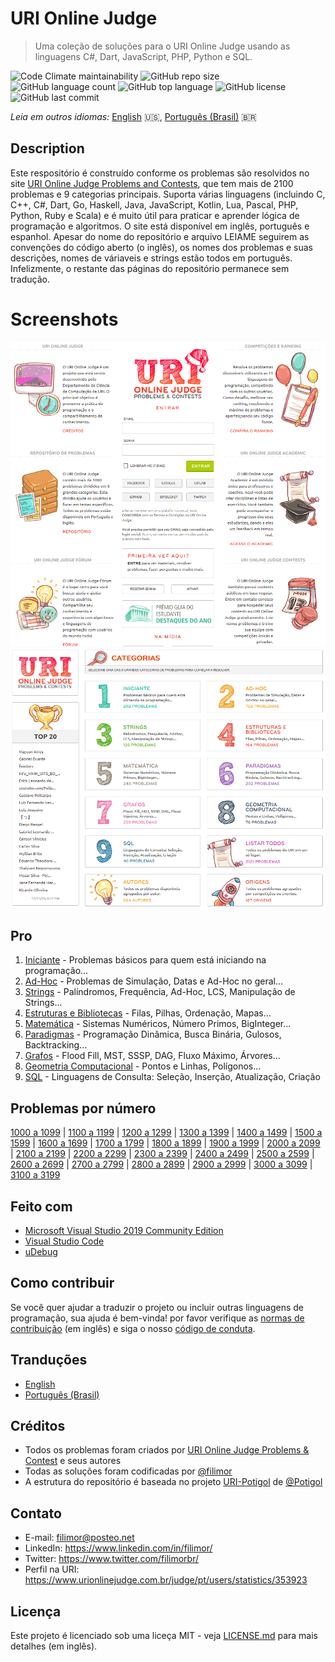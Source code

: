 # URI Online Judge

> Uma coleção de soluções para o URI Online Judge usando as linguagens C#, Dart, JavaScript, PHP, Python e SQL.

![Code Climate maintainability](https://img.shields.io/codeclimate/maintainability/filimor/uri-online-judge)
![GitHub repo size](https://img.shields.io/github/repo-size/filimor/uri-online-judge)
![GitHub language count](https://img.shields.io/github/languages/count/filimor/uri-online-judge)
![GitHub top language](https://img.shields.io/github/languages/top/filimor/uri-online-judge)
![GitHub license](https://img.shields.io/github/license/filimor/uri-online-judge)
![GitHub last commit](https://img.shields.io/github/last-commit/filimor/uri-online-judge)

*Leia em outros idiomas:* [English](https://github.com/filimor/uri-online-judge/blob/master/README.md) :us:, [Português (Brasil)](https://github.com/filimor/uri-online-judge/blob/master/README.pt-br.md) :brazil:

## Description

Este respositório é construído conforme os problemas são resolvidos no site [URI Online Judge Problems and Contests](https://www.urionlinejudge.com.br/), que tem mais de 2100 problemas e 9 categorias principais. Suporta várias linguagens (incluindo C, C++, C#, Dart, Go, Haskell, Java, JavaScript, Kotlin, Lua, Pascal, PHP, Python, Ruby e Scala) e é muito útil para praticar e aprender lógica de programação e algoritmos. O site está disponível em inglês, português e espanhol. Apesar do nome do repositório e arquivo LEIAME seguirem as convenções do código aberto (o inglês), os nomes dos problemas e suas descrições, nomes de váriaveis e strings estão todos em português. Infelizmente, o restante das páginas do repositório permanece sem tradução.

<!--![Problemas resolvidos]() //TODO-->

# Screenshots

![Official website](uri1.gif "Screenshot 1") ![Official website](uri2.gif "Screenshot 2")

## Pro

1. [Iniciante](problemas/1-iniciante.md) - Problemas básicos para quem está iniciando na programação...
2. [Ad-Hoc](problemas/2-ad-hoc.md) - Problemas de Simulação, Datas e Ad-Hoc no geral...
3. [Strings](problemas/3-strings.md) - Palíndromos, Frequência, Ad-Hoc, LCS, Manipulação de Strings...
4. [Estruturas e Bibliotecas](problemas/4-estruturas-bibliotecas.md) - Filas, Pilhas, Ordenação, Mapas...
5. [Matemática](problemas/5-matematica.md) -  Sistemas Numéricos, Número Primos, BigInteger...
6. [Paradigmas](problemas/6-paradigmas.md) - Programação Dinâmica, Busca Binária, Gulosos, Backtracking...
7. [Grafos](problemas/7-grafos.md) - Flood Fill, MST, SSSP, DAG, Fluxo Máximo, Árvores...
8. [Geometria Computacional](problemas/8-geometria-computacional.md) - Pontos e Linhas, Polígonos...
9. [SQL](problemas/9-sql.md) - Linguagens de Consulta: Seleção, Inserção, Atualização, Criação

## Problemas por número

[1000 a 1099](problemas/1000) |
[1100 a 1199](problemas/1100) |
[1200 a 1299](problemas/1200) |
[1300 a 1399](problemas/1300) |
[1400 a 1499](problemas/1400) |
[1500 a 1599](problemas/1500) |
[1600 a 1699](problemas/1600) |
[1700 a 1799](problemas/1700) |
[1800 a 1899](problemas/1800) |
[1900 a 1999](problemas/1900) |
[2000 a 2099](problemas/2000) |
[2100 a 2199](problemas/2100) |
[2200 a 2299](problemas/2200) |
[2300 a 2399](problemas/2300) |
[2400 a 2499](problemas/2400) |
[2500 a 2599](problemas/2500) |
[2600 a 2699](problemas/2600) |
[2700 a 2799](problemas/2700) |
[2800 a 2899](problemas/2800) |
[2900 a 2999](problemas/2900) |
[3000 a 3099](problemas/3000) |
[3100 a 3199](problemas/3100)

## Feito com

- [Microsoft Visual Studio 2019 Community Edition](https://visualstudio.microsoft.com/vs/community/)
- [Visual Studio Code](https://code.visualstudio.com/)
- [uDebug](https://www.udebug.com/)

## Como contribuir

Se você quer ajudar a traduzir o projeto ou incluir outras linguagens de programação, sua ajuda é bem-vinda! por favor verifique as [normas de contribuição](https://github.com/filimor/uri-online-judge/blob/master/CONTRIBUTING.md) (em inglês) e siga o nosso [código de conduta](https://github.com/filimor/uri-online-judge/blob/master/CODE_OF_CONDUCT.pt-BR.md).

## Tranduções

* [English](https://github.com/filimor/uri-online-judge/blob/master/README.md)
* [Português (Brasil)](https://github.com/filimor/uri-online-judge/blob/master/README.pt-br.md)

## Créditos

- Todos os problemas foram criados por [URI Online Judge Problems & Contest](https://www.urionlinejudge.com.br) e seus autores
- Todas as soluções foram codificadas por [@filimor](https://github.com/filimor)
- A estrutura do repositório é baseada no projeto [URI-Potigol](https://github.com/potigol/URI-Potigol) de [@Potigol](https://github.com/potigol)

## Contato

- E-mail: filimor@posteo.net
- LinkedIn: https://www.linkedin.com/in/filimor/
- Twitter: https://www.twitter.com/filimorbr/
- Perfil na URI: https://www.urionlinejudge.com.br/judge/pt/users/statistics/353923

## Licença

Este projeto é licenciado sob uma liceça MIT - veja [LICENSE.md](https://github.com/filimor/uri-online-judge/blob/master/LICENSE "MIT") para mais detalhes (em inglês).
